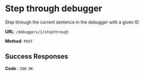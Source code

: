 # Step through debugger

Step through the current sentence in the debugger with a given ID

**URL**: `/debuggers/1/stepthrough`

**Method**: `POST`

## Success Responses

**Code** : `200 OK`